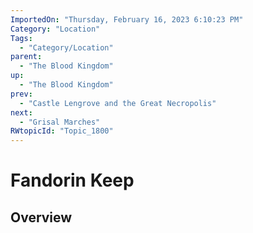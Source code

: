 ```yaml
---
ImportedOn: "Thursday, February 16, 2023 6:10:23 PM"
Category: "Location"
Tags:
  - "Category/Location"
parent:
  - "The Blood Kingdom"
up:
  - "The Blood Kingdom"
prev:
  - "Castle Lengrove and the Great Necropolis"
next:
  - "Grisal Marches"
RWtopicId: "Topic_1800"
---
```

# Fandorin Keep
## Overview
